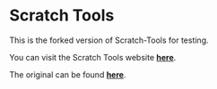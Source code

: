 # Scratch Tools

This is the forked version of Scratch-Tools for testing.

You can visit the Scratch Tools website **[here](https://scratchtools.edu.eu.org/)**.

The original can be found **[here](https://github.com/Looky1173/Scratch-Tools)**.
